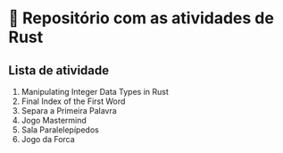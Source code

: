 # 🦀 Repositório com as atividades de Rust 

## Lista de atividade
1. Manipulating Integer Data Types in Rust
2. Final Index of the First Word
3. Separa a Primeira Palavra
4. Jogo Mastermind
5. Sala Paralelepípedos
6. Jogo da Forca

